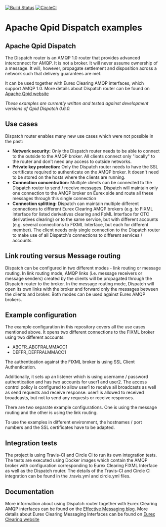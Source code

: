[![Build Status](https://travis-ci.org/Eurex-Clearing-Messaging-Interfaces/Dispatch-Examples.svg?branch=master)](https://travis-ci.org/Eurex-Clearing-Messaging-Interfaces/Dispatch-Examples)
[![CircleCI](https://circleci.com/gh/Eurex-Clearing-Messaging-Interfaces/Dispatch-Examples.svg?style=shield)](https://circleci.com/gh/Eurex-Clearing-Messaging-Interfaces/Dispatch-Examples)

# Apache Qpid Dispatch examples

## Apache Qpid Dispatch

The Dispatch router is an AMQP 1.0 router that provides advanced interconnect for AMQP. It is not a broker. It will never assume ownership of a message. It will, however, propagate settlement and disposition across a network such that delivery guarantees are met.

It can be used together with Eurex Clearing AMQP interfaces, which support AMQP 1.0. More details about Dispatch router can be found on [Apache Qpid website](http://qpid.apache.org/components/dispatch-router/index.html)

*These examples are currently written and tested against development versions of Qpid Dispatch 0.6.0.*

## Use cases

Dispatch router enables many new use cases which were not possible in the past:
- **Network security:** Only the Dispatch router needs to be able to connect to the outside to the AMQP broker. All clients connect only "locally" to the router and don't need any access to outside networks. 
- **Private key protection:** Only the Dispatch router needs to have the SSL certificate required to authenticate on the AMQP broker. It doesn't need to be stored on the hosts where the clients are running.
- **Connection concentration:** Multiple clients can be connected to the Dispatch router to send / receive messages. Dispatch will maintain only one connection to the AMQP broker on Eurex side and route all these messages through this single connection
- **Connection splitting:** Dispatch can maintain multiple different connections to different Eurex Clearing AMQP brokers (e.g. to FIXML Interface for listed derivatives clearing and FpML Interface for OTC derivatives clearing) or to the same service, but with different accounts (e.g. several connections to FIXML Interface, but each for different member). The client needs only single connection to the Dispatch router to make use of all Dispatch's connections to different services / accounts.

## Link routing versus Message routing

Dispatch can be configured in two different modes - link routing or message routing. In link routing mode, AMQP links (i.e. message receivers or message senders) created by the clients will be propagated through the Dispatch router to the broker. In the message routing mode, Dispatch will open its own links with the broker and forward only the messages between the clients and broker. Both modes can be used against Eurex AMQP brokers.

## Example configuration

The example configuration in this repository covers all the use cases mentioned above. It opens two different connections to the FIXML broker using two different accounts:
- ABCFR_ABCFRALMMACC1
- DEFFR_DEFFRALMMACC1

The authentication against the FIXML broker is using SSL Client Authentication.

Additionally, it sets up an listener which is using username / password authentication and has two accounts for user1 and user2. The access control policy is configured to allow user1 to receive all broadcasts as well as send requests and receive response. user1 is allowed to received broadcasts, but not to send any requests or receive responses.

There are two separate example configurations. One is using the message routing and the other is using the link routing.

To use the examples in different environment, the hostnames / port numbers and the SSL certificates have to be adapted.

## Integration tests

The project is using Travis-CI and Circle CI to run its own integration tests. The tests are executed using Docker images which contain the AMQP broker with configuration corresponding to Eurex Clearing FIXML Interface as well as the Dispatch router. The details of the Travis-CI and Circle CI integration can be found in the .travis.yml and circle.yml files.

## Documentation

More information about using Dispatch router together with Eurex Clearing AMQP interfaces can be found on the [Effective Messaging blog](http://blog.effectivemessaging.com/2016/05/connecting-to-eurex-clearing-with.html). More details about Eurex Clearing Messaging Interfaces can be found on [Eurex Clearing website](http://www.eurexclearing.com/clearing-en/technology/eurex-release14/system-documentation/system-documentation/861464?frag=861450)
